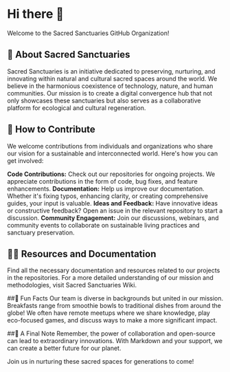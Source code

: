 # Hi there 👋
Welcome to the Sacred Sanctuaries GitHub Organization!

## 🌿 About Sacred Sanctuaries
Sacred Sanctuaries is an initiative dedicated to preserving, nurturing, and innovating within natural and cultural sacred spaces around the world. We believe in the harmonious coexistence of technology, nature, and human communities. Our mission is to create a digital convergence hub that not only showcases these sanctuaries but also serves as a collaborative platform for ecological and cultural regeneration.

## 🌈 How to Contribute
We welcome contributions from individuals and organizations who share our vision for a sustainable and interconnected world. Here's how you can get involved:

**Code Contributions:** Check out our repositories for ongoing projects. We appreciate contributions in the form of code, bug fixes, and feature enhancements.
**Documentation:** Help us improve our documentation. Whether it's fixing typos, enhancing clarity, or creating comprehensive guides, your input is valuable.
**Ideas and Feedback:** Have innovative ideas or constructive feedback? Open an issue in the relevant repository to start a discussion.
**Community Engagement:** Join our discussions, webinars, and community events to collaborate on sustainable living practices and sanctuary preservation.

## 👩‍💻 Resources and Documentation
Find all the necessary documentation and resources related to our projects in the repositories. For a more detailed understanding of our mission and methodologies, visit Sacred Sanctuaries Wiki.

##🍿 Fun Facts
Our team is diverse in backgrounds but united in our mission. Breakfasts range from smoothie bowls to traditional dishes from around the globe!
We often have remote meetups where we share knowledge, play eco-focused games, and discuss ways to make a more significant impact.

##🧙 A Final Note
Remember, the power of collaboration and open-source can lead to extraordinary innovations. With Markdown and your support, we can create a better future for our planet.

Join us in nurturing these sacred spaces for generations to come!

